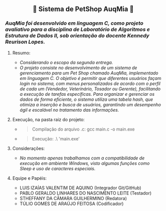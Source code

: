 ## <div align="center">🐾 Sistema de PetShop AuqMia 🐾</div>

### *AuqMia foi desenvolvido em linguagem C, como projeto avaliativo para a disciplina de Laboratório de Algoritmos e Estrutura de Dados II, sob orientação do docente Kennedy Reurison Lopes.*
1. Resumo:
   - *Considerando o escopo da segunda entrega.*
   - *O projeto consiste no desenvolvimento de um sistema de gerenciamento para
um Pet Shop chamado AuqMia, implementado em linguagem C. O objetivo é permitir
que diferentes usuários façam login no sistema, com menus personalizados de
acordo com o perfil de cada um (Vendedor, Veterinário, Tosador ou Gerente),
facilitando a execução de tarefas específicas. Para organizar e gerenciar os dados
de forma eficiente, o sistema utiliza uma tabela hash, que otimiza a inserção e busca
de usuários, garantindo um desempenho ágil e escalável no tratamento das
informações.*

2. Execução, na pasta raiz do projeto:
   - > Compilação do arquivo .c: gcc main.c -o main.exe
   - > Execução: .\ 'main.exe'
4. Considerações:
   - *No momento apenas trabalhamos com a compatibilidade de execução em ambiente Windows, visto algumas funções como Sleep e uso de caracteres especiais.*

5. Equipe e Papéis:
    - LUIS IZAÍAS VALENTIM DE AQUINO (Integrador Git/GitHub)
    - PABLO GERALDO LINHARES DO NASCIMENTO LEITE (Testador)
    - STHEFFANY DA CÂMARA GUILHERMINO (Redatora)
    - TÚLIO GOMES DE ARAÚJO FEITOSA (Codificador)
   
